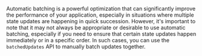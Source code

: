 Automatic batching is a powerful optimization that can significantly improve the performance of your application, especially in situations where multiple state updates are happening in quick succession. However, it's important to note that it may not always be appropriate or desirable to use automatic batching, especially if you need to ensure that certain state updates happen immediately or in a specific order. In such cases, you can use the `batchedUpdates` API to manually batch updates together.